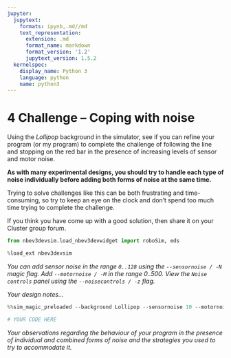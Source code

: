 ```yaml
---
jupyter:
  jupytext:
    formats: ipynb,.md//md
    text_representation:
      extension: .md
      format_name: markdown
      format_version: '1.2'
      jupytext_version: 1.5.2
  kernelspec:
    display_name: Python 3
    language: python
    name: python3
---
```


<!-- #region activity=true -->
# 4 Challenge – Coping with noise

Using the *Lollipop* background in the simulator, see if you can refine your program (or my program) to complete the challenge of following the line and stopping on the red bar in the presence of increasing levels of sensor and motor noise.

__As with many experimental designs, you should try to handle each type of noise individually before adding both forms of noise at the same time.__

Trying to solve challenges like this can be both frustrating and time-consuming, so try to keep an eye on the clock and don’t spend too much time trying to complete the challenge.

If you think you have come up with a good solution, then share it on your Cluster group forum.
<!-- #endregion -->

```python
from nbev3devsim.load_nbev3devwidget import roboSim, eds

%load_ext nbev3devsim
```

*You can add sensor noise in the range `0..128` using the `--sensornoise / -N` magic flag. Add `--motornoise / -M` in the range 0..500. View the `Noise controls` panel using the `--noisecontrols / -z` flag.*

<!-- #region student=true -->
*Your design notes...*
<!-- #endregion -->

```python student=true
%%sim_magic_preloaded --background Lollipop --sensornoise 10 --motornoise 20

# YOUR CODE HERE
```

<!-- #region student=true -->
*Your observations regarding the behaviour of your program in the presence of individual and combined forms of noise and the strategies you used to try to accommodate it.*
<!-- #endregion -->
